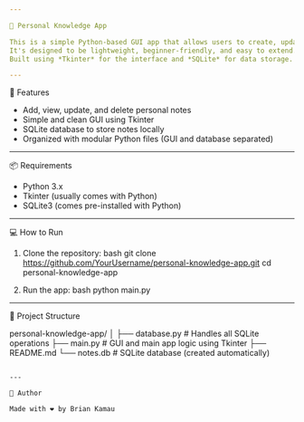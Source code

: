 ```yaml
---

🧠 Personal Knowledge App

This is a simple Python-based GUI app that allows users to create, update, and manage personal notes or knowledge entries. 
It's designed to be lightweight, beginner-friendly, and easy to extend.
Built using *Tkinter* for the interface and *SQLite* for data storage.

---
```


🚀 Features

- Add, view, update, and delete personal notes
- Simple and clean GUI using Tkinter
- SQLite database to store notes locally
- Organized with modular Python files (GUI and database separated)

---

📦 Requirements

- Python 3.x
- Tkinter (usually comes with Python)
- SQLite3 (comes pre-installed with Python)

---

💻 How to Run

1. Clone the repository:
   bash
   git clone https://github.com/YourUsername/personal-knowledge-app.git
   cd personal-knowledge-app
   

2. Run the app:
   bash
   python main.py
   

---

📁 Project Structure


personal-knowledge-app/
│
├── database.py        # Handles all SQLite operations
├── main.py             # GUI and main app logic using Tkinter
├── README.md
└── notes.db           # SQLite database (created automatically)
```

---

🙌 Author

Made with ❤ by Brian Kamau
